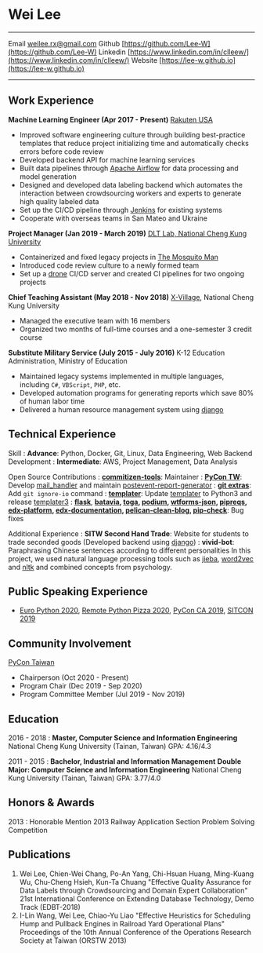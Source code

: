 Wei Lee
=======

-------------------     ----------------------------
Email                   [weilee.rx@gmail.com](mailto:weilee.rx@gmail.com)
Github                  [https://github.com/Lee-W](https://github.com/Lee-W)
Linkedin                [https://www.linkedin.com/in/clleew/](https://www.linkedin.com/in/clleew/)
Website                 [https://lee-w.github.io](https://lee-w.github.io)
-------------------     ----------------------------

Work Experience
----------

**Machine Learning Engineer (Apr 2017 - Present)**
[Rakuten USA](https://www.rakuten.com/)

* Improved software engineering culture through building best-practice templates that reduce project initializing time and automatically checks errors before code review
* Developed backend API for machine learning services
* Built data pipelines through [Apache Airflow](https://airflow.apache.org/) for data processing and model generation
* Designed and developed data labeling backend which automates the interaction between crowdsourcing workers and experts to generate high quality labeled data
* Set up the CI/CD pipeline through [Jenkins](https://jenkins.io/) for existing systems
* Cooperate with overseas teams in San Mateo and Ukraine

**Project Manager (Jan 2019 - March 2019)**
[DLT Lab, National Cheng Kung University](https://dlt.csie.ncku.edu.tw)

* Containerized and fixed legacy projects in [The Mosquito Man](https://github.com/the-mosquito-man)
* Introduced code review culture to a newly formed team
* Set up a [drone](https://github.com/drone/drone) CI/CD server and created CI pipelines for two ongoing projects

**Chief Teaching Assistant (May 2018 - Nov 2018)**
[X-Village](https://www.facebook.com/X-Village-423736361424301/), National Cheng Kung University

* Managed the executive team with 16 members
* Organized two months of full-time courses and a one-semester 3 credit course

**Substitute Military Service (July 2015 - July 2016)**
K-12 Education Administration, Ministry of Education

* Maintained legacy systems implemented in multiple languages, including `C#`, `VBScript`, `PHP`, etc.
* Developed automation programs for generating reports which save 80% of human labor time
* Delivered a human resource management system using [django](https://www.djangoproject.com)

Technical Experience
--------------------

Skill
:   **Advance**: Python, Docker, Git, Linux, Data Engineering, Web Backend Development
:   **Intermediate**: AWS, Project Management, Data Analysis

Open Source Contributions
:   **[commitizen-tools](https://github.com/commitizen-tools)**: Maintainer
:   **[PyCon TW](https://github.com/pycontw)**: Develop [mail_handler](https://github.com/pycontw/mail_handler) and maintain [postevent-report-generator](https://github.com/pycontw/pycontw-postevent-report-generator)
:   **[git extras](https://github.com/tj/git-extras)**: Add `git ignore-io` command
:   **[templater](https://github.com/Lee-W/templater)**: Update [templater](https://github.com/Lee-W/templater) to Python3 and release [templater3](https://pypi.org/project/templater3/)
:   **[flask](https://github.com/pallets/flask)**, **[batavia](https://github.com/beeware/batavia), [toga](https://github.com/beeware/toga/), [podium](https://github.com/beeware/podium), [wtforms-json](https://github.com/kvesteri/wtforms-json), [pipreqs](https://github.com/bndr/pipreqs), [edx-platform](https://github.com/edx/edx-platform), [edx-documentation](https://github.com/edx/edx-documentation), [pelican-clean-blog](https://github.com/gilsondev/pelican-clean-blog), [pip-check](https://github.com/bartTC/pip-check)**: Bug fixes

Additional Experience
:   **SITW Second Hand Trade**: Website for students to trade seconded goods
    (Developed backend using [django](https://www.djangoproject.com))
:   **vivid-bot**: Paraphrasing Chinese sentences according to different personalities
    In this project, we used natural language processing tools such as [jieba](https://github.com/fxsjy/jieba), [word2vec](https://radimrehurek.com/gensim/models/word2vec.html) and [nltk](https://www.nltk.org) and combined concepts from psychology.

Public Speaking Experience
--------------
* [Euro Python 2020](https://speakerdeck.com/leew/python-table-manners-cut-the-cookie-gracefully-at-euro-python-2020), [Remote Python Pizza 2020](https://speakerdeck.com/leew/what-can-we-gain-from-crafting-a-git-message-convention-at-remote-python-pizza-2020), [PyCon CA 2019](https://speakerdeck.com/leew/python-table-manners-a-clean-style-at-pycon-ca-2019), [SITCON 2019](https://speakerdeck.com/leew/x-village-yong-bu-dao-liang-ge-yue-zhun-bei-liang-ge-yue-de-ke-cheng)

Community Involvement
--------------
[PyCon Taiwan](https://tw.pycon.org/2019/en-us/)

* Chairperson (Oct 2020 - Present)
* Program Chair (Dec 2019 - Sep 2020)
* Program Committee Member (Jul 2019 - Nov 2019)

Education
---------

2016 - 2018
:   **Master, Computer Science and Information Engineering**
    National Cheng Kung University (Tainan, Taiwan)
    GPA: 4.16/4.3

2011 - 2015
:   **Bachelor, Industrial and Information Management**
    **Double Major: Computer Science and Information Engineering**
    National Cheng Kung University (Tainan, Taiwan)
    GPA: 3.77/4.0

Honors & Awards
---------------

2013
:    Honorable Mention
    2013 Railway Application Section Problem Solving Competition

Publications
---------------

1. Wei Lee, Chien-Wei Chang, Po-An Yang, Chi-Hsuan Huang, Ming-Kuang Wu, Chu-Cheng Hsieh, Kun-Ta Chuang "Effective Quality Assurance for Data Labels through Crowdsourcing and Domain Expert Collaboration" 21st International Conference on Extending Database Technology, Demo Track (EDBT-2018)
2. I-Lin Wang, Wei Lee,  Chiao-Yu Liao "Effective Heuristics for Scheduling Hump and Pullback Engines in Railroad Yard Operational Plans" Proceedings of the 10th Annual Conference of the Operations Research Society at Taiwan (ORSTW 2013)
